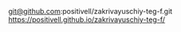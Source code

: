 git@github.com:positivell/zakrivayuschiy-teg-f.git
https://positivell.github.io/zakrivayuschiy-teg-f/